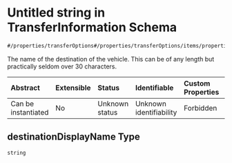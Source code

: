 # Untitled string in TransferInformation Schema

```txt
#/properties/transferOptions#/properties/transferOptions/items/properties/destinationDisplayName
```

The name of the destination of the vehicle. This can be of any length but practically seldom over 30 characters.

| Abstract            | Extensible | Status         | Identifiable            | Custom Properties | Additional Properties | Access Restrictions | Defined In                                                                                                       |
| :------------------ | :--------- | :------------- | :---------------------- | :---------------- | :-------------------- | :------------------ | :--------------------------------------------------------------------------------------------------------------- |
| Can be instantiated | No         | Unknown status | Unknown identifiability | Forbidden         | Allowed               | none                | [transfer-information.json*](../../schema/extended-information/transfer-information.json "open original schema") |

## destinationDisplayName Type

`string`
